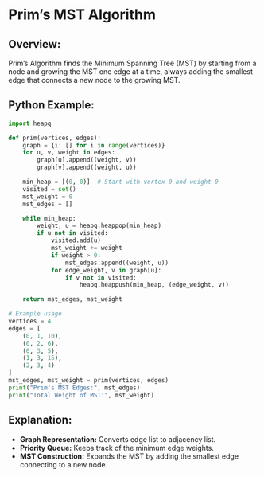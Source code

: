 # **Prim’s MST Algorithm**

## **Overview:**

Prim’s Algorithm finds the Minimum Spanning Tree (MST) by starting from a node and growing the MST one edge at a time, always adding the smallest edge that connects a new node to the growing MST.

## **Python Example:**

```python
import heapq

def prim(vertices, edges):
    graph = {i: [] for i in range(vertices)}
    for u, v, weight in edges:
        graph[u].append((weight, v))
        graph[v].append((weight, u))

    min_heap = [(0, 0)]  # Start with vertex 0 and weight 0
    visited = set()
    mst_weight = 0
    mst_edges = []

    while min_heap:
        weight, u = heapq.heappop(min_heap)
        if u not in visited:
            visited.add(u)
            mst_weight += weight
            if weight > 0:
                mst_edges.append((weight, u))
            for edge_weight, v in graph[u]:
                if v not in visited:
                    heapq.heappush(min_heap, (edge_weight, v))

    return mst_edges, mst_weight

# Example usage
vertices = 4
edges = [
    (0, 1, 10),
    (0, 2, 6),
    (0, 3, 5),
    (1, 3, 15),
    (2, 3, 4)
]
mst_edges, mst_weight = prim(vertices, edges)
print("Prim's MST Edges:", mst_edges)
print("Total Weight of MST:", mst_weight)
```

## **Explanation:**
- **Graph Representation:** Converts edge list to adjacency list.
- **Priority Queue:** Keeps track of the minimum edge weights.
- **MST Construction:** Expands the MST by adding the smallest edge connecting to a new node.

